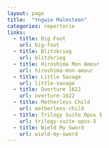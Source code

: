 ```yaml
---
layout: page
title:  "Yngwie Malmsteen"
categories: repertorie
links:
  - title: Big Foot
    url: big-foot
  - title: Blitzkrieg
    url: blitzkrieg
  - title: Hiroshima Mon Amour
    url: hiroshima-mon-amour
  - title: Little Savage
    url: little-savage
  - title: Overture 1622
    url: overture-1622
  - title: Motherless Child
    url: motherless-child
  - title: Trilogy Suite Opus 5
    url: trilogy-suite-opus-5
  - title: Wield My Sword
    url: wield-my-sword
---
```

